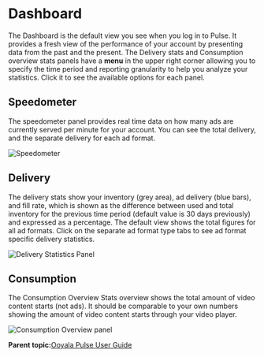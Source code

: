 # Dashboard

The Dashboard is the default view you see when you log in to Pulse. It provides a fresh view of the performance of your account by presenting data from the past and the present. The Delivery stats and Consumption overview stats panels have a **menu** in the upper right corner allowing you to specify the time period and reporting granularity to help you analyze your statistics. Click it to see the available options for each panel.

## Speedometer

The speedometer panel provides real time data on how many ads are currently served per minute for your account. You can see the total delivery, and the separate delivery for each ad format.

![Speedometer](../../image/pulse_speedometer.png)

## Delivery

The delivery stats show your inventory \(grey area\), ad delivery \(blue bars\), and fill rate, which is shown as the difference between used and total inventory for the previous time period \(default value is 30 days previously\) and expressed as a percentage. The default view shows the total figures for all ad formats. Click on the separate ad format type tabs to see ad format specific delivery statistics.

![Delivery Statistics Panel](../../image/pulse_delivery_stats.png)

## Consumption

The Consumption Overview Stats overview shows the total amount of video content starts \(not ads\). It should be comparable to your own numbers showing the amount of video content starts through your video player.

![Consumption Overview panel](../../image/pulse_consumption_overview_stats.png)

**Parent topic:**[Ooyala Pulse User Guide](../../../oadtech/ad_serving/ug/introduction.md)

